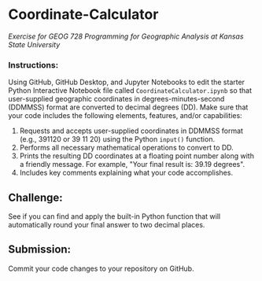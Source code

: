 # Coordinate-Calculator
*Exercise for GEOG 728 Programming for Geographic Analysis at Kansas State University*

### Instructions:

Using GitHub, GitHub Desktop, and Jupyter Notebooks to edit the starter Python Interactive Notebook file called <code>CoordinateCalculator.ipynb</code> so that user-supplied geographic coordinates in degrees-minutes-second (DDMMSS) format are converted to decimal degrees (DD).  Make sure that your code includes the following elements, features, and/or capabilities:

1. Requests and accepts user-supplied coordinates in DDMMSS format (e.g., 391120 or 39 11 20) using the Python <code>input()</code> function.
2. Performs all necessary mathematical operations to convert to DD.
3. Prints the resulting DD coordinates at a floating point number along with a friendly message.  For example, "Your final result is:  39.19 degrees".
4. Includes key comments explaining what your code accomplishes.

## Challenge:

See if you can find and apply the built-in Python function that will automatically round your final answer to two decimal places.

## Submission:

Commit your code changes to your repository on GitHub.
